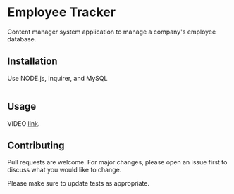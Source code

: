 # Employee Tracker

Content manager system application to manage a company's employee database.

## Installation

Use NODE.js, Inquirer, and MySQL

```bash

```

## Usage

VIDEO [link](https://youtu.be/BsV-9TTNc70).

## Contributing

Pull requests are welcome. For major changes, please open an issue first to discuss what you would like to change.

Please make sure to update tests as appropriate.
